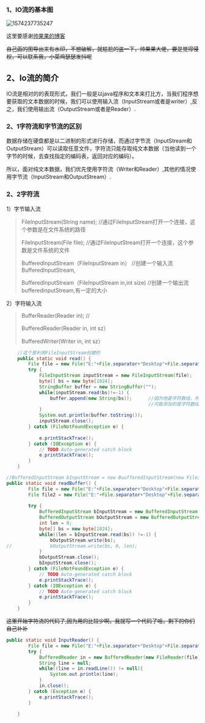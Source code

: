 ### 1、IO流的基本图

![1574237735247](C:\Users\huangqianhong\AppData\Roaming\Typora\typora-user-images\1574237735247.png)

这里要感谢[帅果果的博客](https://www.cnblogs.com/shuaiguoguo/p/8883862.html)

~~自己画的图导出来有水印，不想破解，就尴尬的盗一下，帅果果大佬，要是觉得侵权，可以联系我，小菜鸡瑟瑟发抖呢~~



## 2、Io流的简介

IO流是相对的的表现形式，我们一般是以java程序和文本来打比方，当我们程序想要获取的文本数据的时候，我们可以使用输入流（InputStream或者是writer）,反之，我们使用输出流（OutputStream或者是Reader）.

### 2、1字符流和字节流的区别

数据存储在硬盘都是以二进制的形式进行存储，而通过字节流（InputStream和OutputStream）可以读取任意文件，字符流只能存取纯文本数据（当他读到一个字节的时候，去查找指定的编码表，返回对应的编码）。

所以，面对纯文本数据，我们优先使用字符流（Writer和Reader）,其他的情况使用字节流（InputStream和OutputStream）.

### 2、2字符流

1）字节输入流

> FileInputStream(String name);	//通过FileInputStream打开一个连接，这个参数是在文件系统的路径
>
> FileInputStream(File file);		//通过FileInputStream打开一个连接，这个参数是文件系统的文件
>
> BufferedInputStream（FileInputStream in）	//创建一个输入流BufferedInputStream,
>
> BufferedInputStream（FileInputStream in,int size) //创建一个输出流bufferedinputStream,有一定的大小



2）字符输入流

> BufferReader(Reader in);     //
>
> BufferedReader(Reader in, int sz）
>
> BufferedWriter(Writer in, int sz）
>
> 



```java
	//这个是利用FileInputStream创建的
	public static void read() {
		File file = new File("E:"+File.separator+"Desktop"+File.separator+"1.txt");
		try {
			FileInputStream inputStream = new FileInputStream(file);
			byte[] bs = new byte[1024];
			StringBuffer buffer = new StringBuffer("");
			while(inputStream.read(bs)!=-1) {
				buffer.append(new String(bs));		//因为他是字符数组，所以如果直接添加的话，
													//可能添加的是字符数组的首地址
			}
			System.out.println(buffer.toString());
			inputStream.close();
		} catch (FileNotFoundException e) {
			
			e.printStackTrace();
		} catch (IOException e) {
			// TODO Auto-generated catch block
			e.printStackTrace();
		}
	}
```

```java
//BufferedInputStream bInputStream = new BuufferedInputStream(new FileInputStream(File file));
public static void readBuffer() {
		File file = new File("E:"+File.separator+"Desktop"+File.separator+"2.xlsx");	//这个是你自己的文件路径，你可以自己设置
		File file2 = new File("E:"+File.separator+"Desktop"+File.separator+"3.xlsx");	//File.separator是为了跨平台使用的
		
		try {
			BufferedInputStream bInputStream = new BufferedInputStream(new FileInputStream(file));
			BufferedOutputStream bOutputStream = new BufferedOutputStream(new FileOutputStream(file2));
			int len = 0;
			byte[] bs = new byte[1024];
			while((len = bInputStream.read(bs)) !=-1) {
				bOutputStream.write(bs);
//				bOutputStream.write(bs, 0, len);
			}
			bOutputStream.close();
			bInputStream.close();
		} catch (FileNotFoundException e) {
			// TODO Auto-generated catch block
			e.printStackTrace();
		} catch (IOException e) {
			// TODO Auto-generated catch block
			e.printStackTrace();
		}
	}
```

~~这里开始字符流的代码了,因为用的比较少啊，我就写一个代码了哈，剩下的你们自己补补~~

```java
public static void InputReader() {
		File file = new File("E:"+File.separator+"Desktop"+File.separator+"2.xlsx");
		try {
			BufferedReader in = new BufferedReader(new FileReader(file));//使用本地环境中的默认字符集，例如在中文环境中将使用 GBK编码
			String line = null;
			while((line = in.readLine()) != null){
				System.out.println(line);
			}
			in.close();
		} catch (Exception e) {
			e.printStackTrace();
		}
		
	}
```

